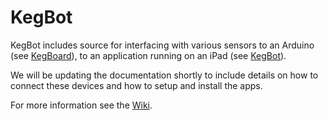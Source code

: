 # KegBot

KegBot includes source for interfacing with various sensors to an Arduino (see [KegBoard](http://github.com/Yelp/kegbot/tree/master/KegBoard/)), to an application running on an iPad (see [KegBot](http://github.com/Yelp/kegbot/tree/master/KegBot/)).

We will be updating the documentation shortly to include details on how to connect these devices and how to setup and install the apps.

For more information see the [Wiki](http://wiki.github.com/Yelp/kegbot/).